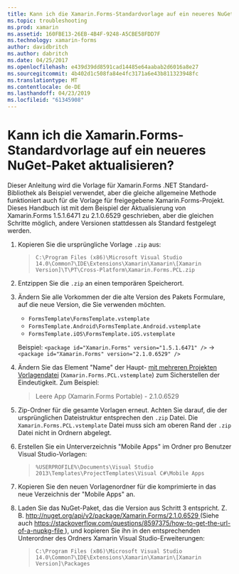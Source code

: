 ```yaml
---
title: Kann ich die Xamarin.Forms-Standardvorlage auf ein neueres NuGet-Paket aktualisieren?
ms.topic: troubleshooting
ms.prod: xamarin
ms.assetid: 160FBE13-26EB-4B4F-9248-A5CBE58FDD7F
ms.technology: xamarin-forms
author: davidbritch
ms.author: dabritch
ms.date: 04/25/2017
ms.openlocfilehash: e439d39dd8591cad14485e64aabab2d6016a8e27
ms.sourcegitcommit: 4b402d1c508fa84e4fc3171a6e43b811323948fc
ms.translationtype: MT
ms.contentlocale: de-DE
ms.lasthandoff: 04/23/2019
ms.locfileid: "61345908"
---
```

# <a name="can-i-update-the-xamarinforms-default-template-to-a-newer-nuget-package"></a>Kann ich die Xamarin.Forms-Standardvorlage auf ein neueres NuGet-Paket aktualisieren?

Dieser Anleitung wird die Vorlage für Xamarin.Forms .NET Standard-Bibliothek als Beispiel verwendet, aber die gleiche allgemeine Methode funktioniert auch für die Vorlage für freigegebene Xamarin.Forms-Projekt. Dieses Handbuch ist mit dem Beispiel der Aktualisierung von Xamarin.Forms 1.5.1.6471 zu 2.1.0.6529 geschrieben, aber die gleichen Schritte möglich, andere Versionen stattdessen als Standard festgelegt werden.

1.  Kopieren Sie die ursprüngliche Vorlage `.zip` aus:

    > `C:\Program Files (x86)\Microsoft Visual Studio 14.0\Common7\IDE\Extensions\Xamarin\Xamarin\[Xamarin Version]\T\PT\Cross-Platform\Xamarin.Forms.PCL.zip`

2.  Entzippen Sie die `.zip` an einen temporären Speicherort.

3.  Ändern Sie alle Vorkommen der die alte Version des Pakets Formulare, auf die neue Version, die Sie verwenden möchten.
    *   `FormsTemplate\FormsTemplate.vstemplate`
    *   `FormsTemplate.Android\FormsTemplate.Android.vstemplate`
    *   `FormsTemplate.iOS\FormsTemplate.iOS.vstemplate`

    Beispiel: `<package id="Xamarin.Forms" version="1.5.1.6471" />` -> `<package id="Xamarin.Forms" version="2.1.0.6529" />`

4.  Ändern Sie das Element "Name" der Haupt- [mit mehreren Projekten Vorlagendatei](https://msdn.microsoft.com/library/ms185308.aspx) (`Xamarin.Forms.PCL.vstemplate`) zum Sicherstellen der Eindeutigkeit. Zum Beispiel:
    > <Name>Leere App (Xamarin.Forms Portable) - 2.1.0.6529</Name>

5.  Zip-Ordner für die gesamte Vorlagen erneut. Achten Sie darauf, die der ursprünglichen Dateistruktur entsprechen den `.zip` Datei. Die `Xamarin.Forms.PCL.vstemplate` Datei muss sich am oberen Rand der `.zip` Datei nicht in Ordnern abgelegt.

6.  Erstellen Sie ein Unterverzeichnis "Mobile Apps" im Ordner pro Benutzer Visual Studio-Vorlagen:
    > `%USERPROFILE%\Documents\Visual Studio 2013\Templates\ProjectTemplates\Visual C#\Mobile Apps`

7.  Kopieren Sie den neuen Vorlagenordner für die komprimierte in das neue Verzeichnis der "Mobile Apps" an.

8.  Laden Sie das NuGet-Paket, das die Version aus Schritt 3 entspricht. Z. B. [ http://nuget.org/api/v2/package/Xamarin.Forms/2.1.0.6529 ](http://nuget.org/api/v2/package/Xamarin.Forms/2.1.0.6529) (Siehe auch [ https://stackoverflow.com/questions/8597375/how-to-get-the-url-of-a-nupkg-file ](https://stackoverflow.com/questions/8597375/how-to-get-the-url-of-a-nupkg-file)), und kopieren Sie ihn in den entsprechenden Unterordner des Ordners Xamarin Visual Studio-Erweiterungen:
    > `C:\Program Files (x86)\Microsoft Visual Studio 14.0\Common7\IDE\Extensions\Xamarin\Xamarin\[Xamarin Version]\Packages`
